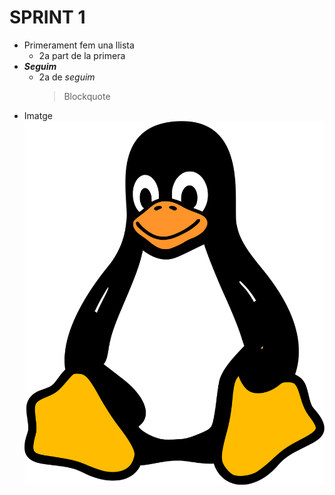 # SPRINT 1

- Primerament fem una llista
  - 2a part de la primera
- ***Seguim***
  - 2a de *seguim*
    > Blockquote 
- Imatge
![Imatge 2 de TUX](images/tux.webp)
